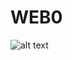 # WEB0

![alt text](https://imgs.search.brave.com/V-oTMWb_JYw_-fbQydI8N3kTX-dNMrVF5rOlPSDA6oc/rs:fit:860:0:0/g:ce/aHR0cHM6Ly9pbWcu/ZnJlZXBpay5jb20v/Zm90by1ncmF0aXMv/aHVldm9zLW1hcnJv/bmVzXzI4MjktMTM0/NTUuanBnP3NpemU9/NjI2JmV4dD1qcGc)
